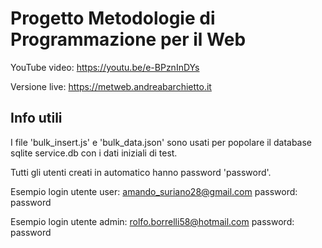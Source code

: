 # Progetto Metodologie di Programmazione per il Web

YouTube video: https://youtu.be/e-BPznInDYs

Versione live: https://metweb.andreabarchietto.it

## Info utili

I file 'bulk_insert.js' e 'bulk_data.json' sono usati per popolare il database sqlite service.db con i dati iniziali di test.

Tutti gli utenti creati in automatico hanno password 'password'.

Esempio login utente user: amando_suriano28@gmail.com password: password

Esempio login utente admin: rolfo.borrelli58@hotmail.com password: password